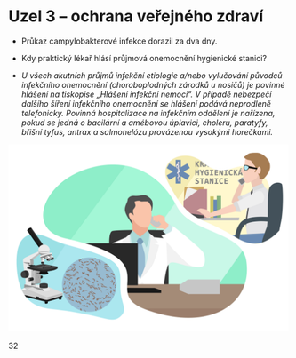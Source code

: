 <div class="w3-row">
<div class="w3-half">

# Uzel 3 – ochrana veřejného zdraví

- Průkaz campylobakterové infekce dorazil za dva dny. 

- Kdy praktický lékař hlásí průjmová onemocnění hygienické stanici?

- _U všech akutních průjmů infekční etiologie a/nebo vylučování původců infekčního onemocnění (choroboplodných zárodků u nosičů) je povinné hlášení na tiskopise „Hlášení infekční nemoci“. V případě nebezpečí dalšího šíření infekčního onemocnění se hlášení podává neprodleně telefonicky.
Povinná hospitalizace na infekčním oddělení je nařízena, pokud se jedná o bacilární a amébovou úplavici, choleru, paratyfy, břišní tyfus, antrax a salmonelózu provázenou vysokými horečkami._



</div>
<div class="w3-half">

![slide_32_hygiena_v2](slide_32_hygiena_v2.jpg)


</div>
</div>
<div class="w3-center">32</div>